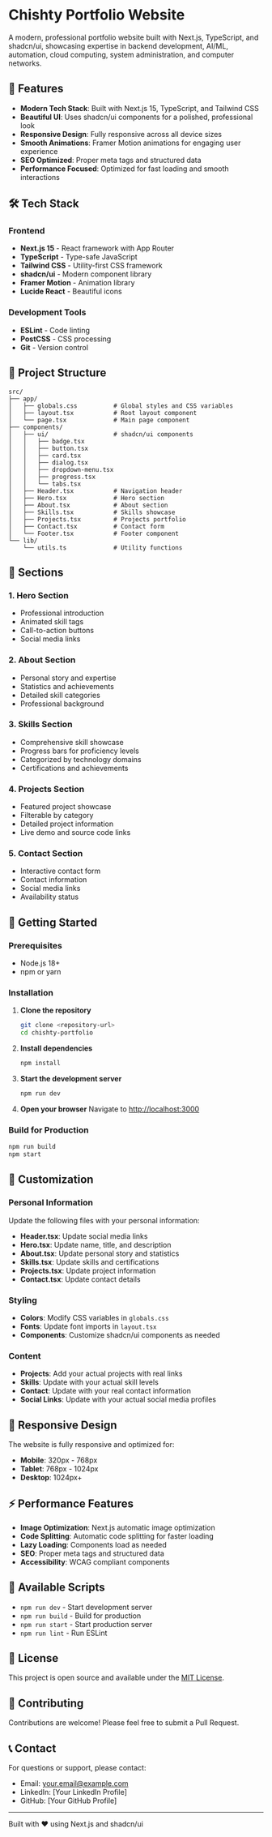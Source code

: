 # Chishty Portfolio Website

A modern, professional portfolio website built with Next.js, TypeScript, and shadcn/ui, showcasing expertise in backend development, AI/ML, automation, cloud computing, system administration, and computer networks.

## 🚀 Features

- **Modern Tech Stack**: Built with Next.js 15, TypeScript, and Tailwind CSS
- **Beautiful UI**: Uses shadcn/ui components for a polished, professional look
- **Responsive Design**: Fully responsive across all device sizes
- **Smooth Animations**: Framer Motion animations for engaging user experience
- **SEO Optimized**: Proper meta tags and structured data
- **Performance Focused**: Optimized for fast loading and smooth interactions

## 🛠️ Tech Stack

### Frontend

- **Next.js 15** - React framework with App Router
- **TypeScript** - Type-safe JavaScript
- **Tailwind CSS** - Utility-first CSS framework
- **shadcn/ui** - Modern component library
- **Framer Motion** - Animation library
- **Lucide React** - Beautiful icons

### Development Tools

- **ESLint** - Code linting
- **PostCSS** - CSS processing
- **Git** - Version control

## 📁 Project Structure

```
src/
├── app/
│   ├── globals.css          # Global styles and CSS variables
│   ├── layout.tsx           # Root layout component
│   └── page.tsx             # Main page component
├── components/
│   ├── ui/                  # shadcn/ui components
│   │   ├── badge.tsx
│   │   ├── button.tsx
│   │   ├── card.tsx
│   │   ├── dialog.tsx
│   │   ├── dropdown-menu.tsx
│   │   ├── progress.tsx
│   │   └── tabs.tsx
│   ├── Header.tsx           # Navigation header
│   ├── Hero.tsx             # Hero section
│   ├── About.tsx            # About section
│   ├── Skills.tsx           # Skills showcase
│   ├── Projects.tsx         # Projects portfolio
│   ├── Contact.tsx          # Contact form
│   └── Footer.tsx           # Footer component
└── lib/
    └── utils.ts             # Utility functions
```

## 🎨 Sections

### 1. Hero Section

- Professional introduction
- Animated skill tags
- Call-to-action buttons
- Social media links

### 2. About Section

- Personal story and expertise
- Statistics and achievements
- Detailed skill categories
- Professional background

### 3. Skills Section

- Comprehensive skill showcase
- Progress bars for proficiency levels
- Categorized by technology domains
- Certifications and achievements

### 4. Projects Section

- Featured project showcase
- Filterable by category
- Detailed project information
- Live demo and source code links

### 5. Contact Section

- Interactive contact form
- Contact information
- Social media links
- Availability status

## 🚀 Getting Started

### Prerequisites

- Node.js 18+
- npm or yarn

### Installation

1. **Clone the repository**

   ```bash
   git clone <repository-url>
   cd chishty-portfolio
   ```

2. **Install dependencies**

   ```bash
   npm install
   ```

3. **Start the development server**

   ```bash
   npm run dev
   ```

4. **Open your browser**
   Navigate to [http://localhost:3000](http://localhost:3000)

### Build for Production

```bash
npm run build
npm start
```

## 🎯 Customization

### Personal Information

Update the following files with your personal information:

- **Header.tsx**: Update social media links
- **Hero.tsx**: Update name, title, and description
- **About.tsx**: Update personal story and statistics
- **Skills.tsx**: Update skills and certifications
- **Projects.tsx**: Update project information
- **Contact.tsx**: Update contact details

### Styling

- **Colors**: Modify CSS variables in `globals.css`
- **Fonts**: Update font imports in `layout.tsx`
- **Components**: Customize shadcn/ui components as needed

### Content

- **Projects**: Add your actual projects with real links
- **Skills**: Update with your actual skill levels
- **Contact**: Update with your real contact information
- **Social Links**: Update with your actual social media profiles

## 📱 Responsive Design

The website is fully responsive and optimized for:

- **Mobile**: 320px - 768px
- **Tablet**: 768px - 1024px
- **Desktop**: 1024px+

## ⚡ Performance Features

- **Image Optimization**: Next.js automatic image optimization
- **Code Splitting**: Automatic code splitting for faster loading
- **Lazy Loading**: Components load as needed
- **SEO**: Proper meta tags and structured data
- **Accessibility**: WCAG compliant components

## 🔧 Available Scripts

- `npm run dev` - Start development server
- `npm run build` - Build for production
- `npm run start` - Start production server
- `npm run lint` - Run ESLint

## 📄 License

This project is open source and available under the [MIT License](LICENSE).

## 🤝 Contributing

Contributions are welcome! Please feel free to submit a Pull Request.

## 📞 Contact

For questions or support, please contact:

- Email: your.email@example.com
- LinkedIn: [Your LinkedIn Profile]
- GitHub: [Your GitHub Profile]

---

Built with ❤️ using Next.js and shadcn/ui
